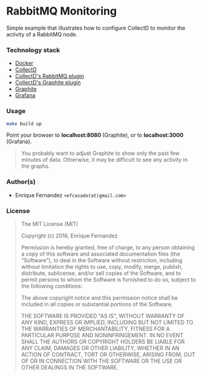 # RabbitMQ Monitoring

Simple example that illustrates how to configure CollectD to monitor the
activity of a RabbitMQ node.


### Technology stack

- [Docker](https://www.docker.com/)
- [CollectD](https://collectd.org/)
- [CollectD's RabbitMQ plugin](https://github.com/NYTimes/collectd-rabbitmq)
- [CollectD's Graphite plugin](https://collectd.org/wiki/index.php/Plugin:Write_Graphite)
- [Graphite](https://graphiteapp.org/)
- [Grafana](http://grafana.org/)


### Usage

```bash
make build up
```

Point your browser to **localhost:8080** (Graphite), or to
**localhost:3000** (Grafana).

> You probably want to adjust Graphite to show only the past few minutes
> of data. Otherwise, it may be difficult to see any activity in the
> graphs.

### Author(s)

  - Enrique Fernandez `<efcasado(at)gmail.com>`


### License

> The MIT License (MIT)
>
> Copyright (c) 2016, Enrique Fernandez
>
> Permission is hereby granted, free of charge, to any person obtaining a copy
> of this software and associated documentation files (the "Software"), to deal
> in the Software without restriction, including without limitation the rights
> to use, copy, modify, merge, publish, distribute, sublicense, and/or sell
> copies of the Software, and to permit persons to whom the Software is
> furnished to do so, subject to the following conditions:
>
> The above copyright notice and this permission notice shall be included in
> all copies or substantial portions of the Software.
>
> THE SOFTWARE IS PROVIDED "AS IS", WITHOUT WARRANTY OF ANY KIND, EXPRESS OR
> IMPLIED, INCLUDING BUT NOT LIMITED TO THE WARRANTIES OF MERCHANTABILITY,
> FITNESS FOR A PARTICULAR PURPOSE AND NONINFRINGEMENT. IN NO EVENT SHALL THE
> AUTHORS OR COPYRIGHT HOLDERS BE LIABLE FOR ANY CLAIM, DAMAGES OR OTHER
> LIABILITY, WHETHER IN AN ACTION OF CONTRACT, TORT OR OTHERWISE, ARISING FROM,
> OUT OF OR IN CONNECTION WITH THE SOFTWARE OR THE USE OR OTHER DEALINGS IN
> THE SOFTWARE.